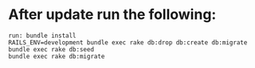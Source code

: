 # After update run the following:

	run: bundle install
	RAILS_ENV=development bundle exec rake db:drop db:create db:migrate
	bundle exec rake db:seed
	bundle exec rake db:migrate